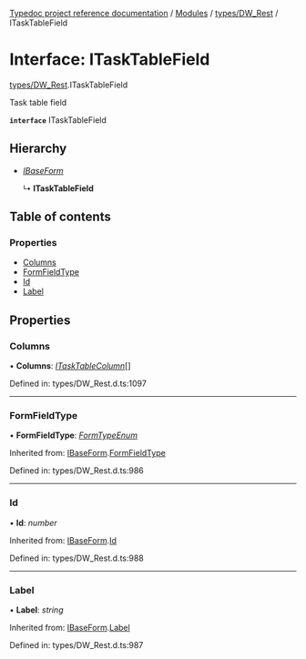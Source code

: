 [Typedoc project reference documentation](../README.md) / [Modules](../modules.md) / [types/DW_Rest](../modules/types_dw_rest.md) / ITaskTableField

# Interface: ITaskTableField

[types/DW_Rest](../modules/types_dw_rest.md).ITaskTableField

Task table field

**`interface`** ITaskTableField

## Hierarchy

* [*IBaseForm*](types_dw_rest.ibaseform.md)

  ↳ **ITaskTableField**

## Table of contents

### Properties

- [Columns](types_dw_rest.itasktablefield.md#columns)
- [FormFieldType](types_dw_rest.itasktablefield.md#formfieldtype)
- [Id](types_dw_rest.itasktablefield.md#id)
- [Label](types_dw_rest.itasktablefield.md#label)

## Properties

### Columns

• **Columns**: [*ITaskTableColumn*](types_dw_rest.itasktablecolumn.md)[]

Defined in: types/DW_Rest.d.ts:1097

___

### FormFieldType

• **FormFieldType**: [*FormTypeEnum*](../enums/types_dw_rest.formtypeenum.md)

Inherited from: [IBaseForm](types_dw_rest.ibaseform.md).[FormFieldType](types_dw_rest.ibaseform.md#formfieldtype)

Defined in: types/DW_Rest.d.ts:986

___

### Id

• **Id**: *number*

Inherited from: [IBaseForm](types_dw_rest.ibaseform.md).[Id](types_dw_rest.ibaseform.md#id)

Defined in: types/DW_Rest.d.ts:988

___

### Label

• **Label**: *string*

Inherited from: [IBaseForm](types_dw_rest.ibaseform.md).[Label](types_dw_rest.ibaseform.md#label)

Defined in: types/DW_Rest.d.ts:987
